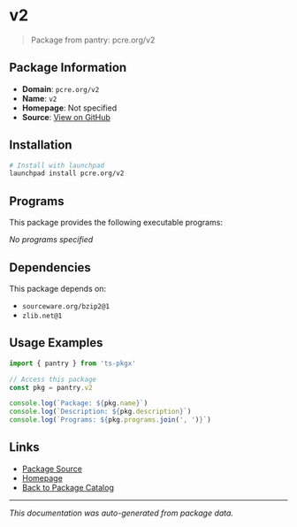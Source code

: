 # v2

> Package from pantry: pcre.org/v2

## Package Information

- **Domain**: `pcre.org/v2`
- **Name**: `v2`
- **Homepage**: Not specified
- **Source**: [View on GitHub](https://github.com/pkgxdev/pantry/tree/main/projects/pcre.org/v2/package.yml)

## Installation

```bash
# Install with launchpad
launchpad install pcre.org/v2
```

## Programs

This package provides the following executable programs:

*No programs specified*

## Dependencies

This package depends on:

- `sourceware.org/bzip2@1`
- `zlib.net@1`

## Usage Examples

```typescript
import { pantry } from 'ts-pkgx'

// Access this package
const pkg = pantry.v2

console.log(`Package: ${pkg.name}`)
console.log(`Description: ${pkg.description}`)
console.log(`Programs: ${pkg.programs.join(', ')}`)
```

## Links

- [Package Source](https://github.com/pkgxdev/pantry/tree/main/projects/pcre.org/v2/package.yml)
- [Homepage](#)
- [Back to Package Catalog](../package-catalog.md)

---

*This documentation was auto-generated from package data.*
